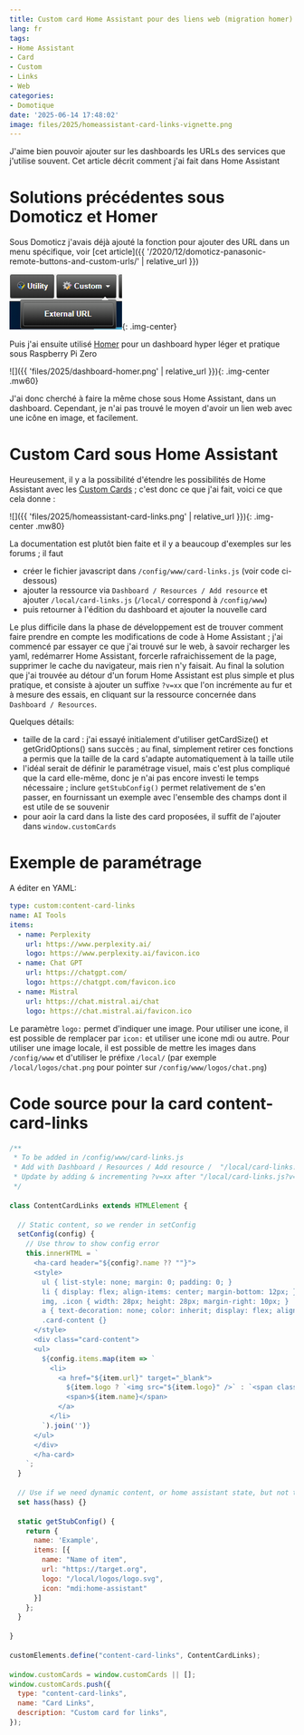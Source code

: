 ```yaml
---
title: Custom card Home Assistant pour des liens web (migration homer)
lang: fr
tags:
- Home Assistant
- Card
- Custom
- Links
- Web
categories:
- Domotique
date: '2025-06-14 17:48:02'
image: files/2025/homeassistant-card-links-vignette.png
---
```


J'aime bien pouvoir ajouter sur les dashboards les URLs des services que j'utilise souvent. Cet article décrit comment j'ai fait dans Home Assistant


# Solutions précédentes sous Domoticz et Homer

Sous Domoticz j'avais déjà ajouté la fonction pour ajouter des URL dans un menu spécifique, voir [cet article]({{ '/2020/12/domoticz-panasonic-remote-buttons-and-custom-urls/' | relative_url }}) 

![](/files/2020/12/domoticz_externalurl_menu.png){: .img-center}

Puis j'ai ensuite utilisé [Homer](https://github.com/bastienwirtz/homer) pour un dashboard hyper léger et pratique sous Raspberry Pi Zero

![]({{ 'files/2025/dashboard-homer.png' | relative_url }}){: .img-center .mw60}

J'ai donc cherché à faire la même chose sous Home Assistant, dans un dashboard. Cependant, je n'ai pas trouvé le moyen d'avoir un lien web avec une icône en image, et facilement.


# Custom Card sous Home Assistant

Heureusement, il y a la possibilité d'étendre les possibilités de Home Assistant avec les [Custom Cards](https://developers.home-assistant.io/docs/frontend/custom-ui/custom-card/) ; c'est donc ce que j'ai fait, voici ce que cela donne : 

![]({{ 'files/2025/homeassistant-card-links.png' | relative_url }}){: .img-center .mw80}

La documentation est plutôt bien faite et il y a beaucoup d'exemples sur les forums ; il faut 
- créer le fichier javascript dans `/config/www/card-links.js` (voir code ci-dessous)
- ajouter la ressource via `Dashboard / Resources / Add resource`  et ajouter `/local/card-links.js` (`/local/` correspond à `/config/www`)
- puis retourner à l'édition du dashboard et ajouter la nouvelle card

Le plus difficile dans la phase de développement est de trouver comment faire prendre en compte les modifications de code à Home Assistant ; j'ai commencé par essayer ce que j'ai trouvé sur le web, à savoir recharger les yaml, redémarrer Home Assistant, forcerle rafraichissement de la page, supprimer le cache du navigateur, mais rien n'y faisait. Au final la solution que j'ai trouvée au détour d'un forum Home Assistant est plus simple et plus pratique, et consiste à ajouter un suffixe `?v=xx` que l'on incrémente au fur et à mesure des essais, en cliquant sur la ressource concernée dans `Dashboard / Resources`.

Quelques détails:
- taille de la card : j'ai essayé initialement d'utiliser   getCardSize() et  getGridOptions()  sans succès ; au final, simplement retirer ces fonctions a permis que la taille de la card s'adapte automatiquement à la taille utile
- l'idéal serait de définir le paramétrage visuel, mais c'est plus compliqué que la card elle-même, donc je n'ai pas encore investi le temps nécessaire ; inclure `getStubConfig()` permet relativement de s'en passer, en fournissant un exemple avec l'ensemble des champs dont il est utile de se souvenir
- pour aoir la card dans la liste des card proposées, il suffit de l'ajouter dans `window.customCards` 

# Exemple de paramétrage

A éditer en YAML:

```yaml
type: custom:content-card-links
name: AI Tools
items:
  - name: Perplexity
    url: https://www.perplexity.ai/
    logo: https://www.perplexity.ai/favicon.ico
  - name: Chat GPT
    url: https://chatgpt.com/
    logo: https://chatgpt.com/favicon.ico
  - name: Mistral
    url: https://chat.mistral.ai/chat
    logo: https://chat.mistral.ai/favicon.ico
```

Le paramètre `logo:` permet  d'indiquer une image. Pour utiliser une icone, il est possible de remplacer par `icon:`  et utiliser une icone mdi ou autre. Pour utiliser une image locale, il est possible de mettre les images dans `/config/www` et d'utiliser le préfixe `/local/` (par exemple `/local/logos/chat.png` pour pointer sur `/config/www/logos/chat.png`)


# Code source pour la card content-card-links

```js
/**
 * To be added in /config/www/card-links.js
 * Add with Dashboard / Resources / Add resource /  "/local/card-links.js"
 * Update by adding & incrementing ?v=xx after "/local/card-links.js?v=2" & refresh dashboard
 */

class ContentCardLinks extends HTMLElement {

  // Static content, so we render in setConfig
  setConfig(config) {
    // Use throw to show config error 
    this.innerHTML = `
      <ha-card header="${config?.name ?? ""}">
      <style>
        ul { list-style: none; margin: 0; padding: 0; }
        li { display: flex; align-items: center; margin-bottom: 12px; }
        img, .icon { width: 28px; height: 28px; margin-right: 10px; }
        a { text-decoration: none; color: inherit; display: flex; align-items: center;}
        .card-content {}
      </style>
      <div class="card-content">
      <ul>
        ${config.items.map(item => `
          <li>
            <a href="${item.url}" target="_blank">
              ${item.logo ? `<img src="${item.logo}" />` : `<span class="icon"><ha-icon icon="${item.icon}"></ha-icon></span>`}
              <span>${item.name}</span>
            </a>
          </li>
        `).join('')}
      </ul>
      </div>
      </ha-card>
    `;
  }

  // Use if we need dynamic content, or home assistant state, but not the case here
  set hass(hass) {}

  static getStubConfig() {
    return { 
      name: 'Example',
      items: [{
        name: "Name of item",
        url: "https://target.org",
        logo: "/local/logos/logo.svg",
        icon: "mdi:home-assistant"
      }]
    };
  }

}

customElements.define("content-card-links", ContentCardLinks);

window.customCards = window.customCards || [];
window.customCards.push({
  type: "content-card-links",
  name: "Card Links",
  description: "Custom card for links",
});

```
